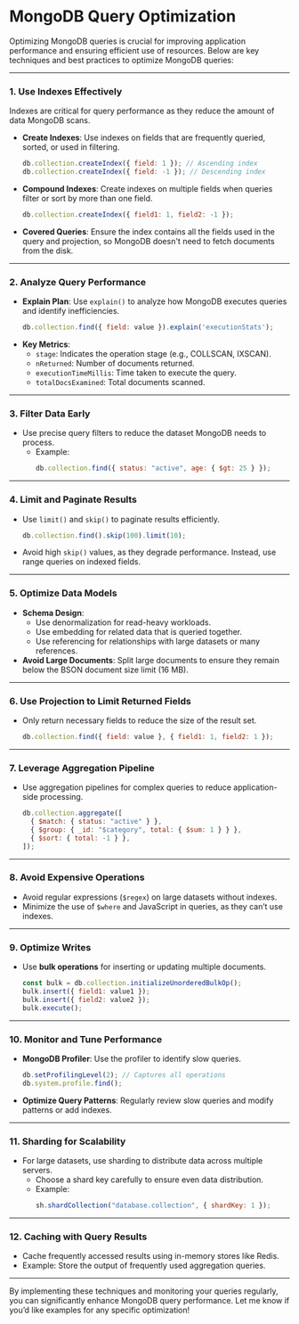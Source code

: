 # MongoDB Query Optimization

Optimizing MongoDB queries is crucial for improving application performance and ensuring efficient use of resources. Below are key techniques and best practices to optimize MongoDB queries:

---

### 1. **Use Indexes Effectively**
Indexes are critical for query performance as they reduce the amount of data MongoDB scans.
- **Create Indexes**:
  Use indexes on fields that are frequently queried, sorted, or used in filtering.
  ```javascript
  db.collection.createIndex({ field: 1 }); // Ascending index
  db.collection.createIndex({ field: -1 }); // Descending index
  ```
- **Compound Indexes**:
  Create indexes on multiple fields when queries filter or sort by more than one field.
  ```javascript
  db.collection.createIndex({ field1: 1, field2: -1 });
  ```
- **Covered Queries**:
  Ensure the index contains all the fields used in the query and projection, so MongoDB doesn't need to fetch documents from the disk.

---

### 2. **Analyze Query Performance**
- **Explain Plan**:
  Use `explain()` to analyze how MongoDB executes queries and identify inefficiencies.
  ```javascript
  db.collection.find({ field: value }).explain('executionStats');
  ```
- **Key Metrics**:
  - `stage`: Indicates the operation stage (e.g., COLLSCAN, IXSCAN).
  - `nReturned`: Number of documents returned.
  - `executionTimeMillis`: Time taken to execute the query.
  - `totalDocsExamined`: Total documents scanned.

---

### 3. **Filter Data Early**
- Use precise query filters to reduce the dataset MongoDB needs to process.
  - Example:
    ```javascript
    db.collection.find({ status: "active", age: { $gt: 25 } });
    ```

---

### 4. **Limit and Paginate Results**
- Use `limit()` and `skip()` to paginate results efficiently.
  ```javascript
  db.collection.find().skip(100).limit(10);
  ```
- Avoid high `skip()` values, as they degrade performance. Instead, use range queries on indexed fields.

---

### 5. **Optimize Data Models**
- **Schema Design**:
  - Use denormalization for read-heavy workloads.
  - Use embedding for related data that is queried together.
  - Use referencing for relationships with large datasets or many references.
- **Avoid Large Documents**:
  Split large documents to ensure they remain below the BSON document size limit (16 MB).

---

### 6. **Use Projection to Limit Returned Fields**
- Only return necessary fields to reduce the size of the result set.
  ```javascript
  db.collection.find({ field: value }, { field1: 1, field2: 1 });
  ```

---

### 7. **Leverage Aggregation Pipeline**
- Use aggregation pipelines for complex queries to reduce application-side processing.
  ```javascript
  db.collection.aggregate([
    { $match: { status: "active" } },
    { $group: { _id: "$category", total: { $sum: 1 } } },
    { $sort: { total: -1 } },
  ]);
  ```

---

### 8. **Avoid Expensive Operations**
- Avoid regular expressions (`$regex`) on large datasets without indexes.
- Minimize the use of `$where` and JavaScript in queries, as they can’t use indexes.

---

### 9. **Optimize Writes**
- Use **bulk operations** for inserting or updating multiple documents.
  ```javascript
  const bulk = db.collection.initializeUnorderedBulkOp();
  bulk.insert({ field1: value1 });
  bulk.insert({ field2: value2 });
  bulk.execute();
  ```

---

### 10. **Monitor and Tune Performance**
- **MongoDB Profiler**:
  Use the profiler to identify slow queries.
  ```javascript
  db.setProfilingLevel(2); // Captures all operations
  db.system.profile.find();
  ```
- **Optimize Query Patterns**:
  Regularly review slow queries and modify patterns or add indexes.

---

### 11. **Sharding for Scalability**
- For large datasets, use sharding to distribute data across multiple servers.
  - Choose a shard key carefully to ensure even data distribution.
  - Example:
    ```javascript
    sh.shardCollection("database.collection", { shardKey: 1 });
    ```

---

### 12. **Caching with Query Results**
- Cache frequently accessed results using in-memory stores like Redis.
- Example: Store the output of frequently used aggregation queries.

---

By implementing these techniques and monitoring your queries regularly, you can significantly enhance MongoDB query performance. Let me know if you’d like examples for any specific optimization!